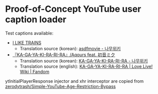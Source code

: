 # Proof-of-Concept YouTube user caption loader

Test captions available:

 - [I LIKE TRAINS](https://www.youtube.com/watch?v=hHkKJfcBXcw)
    - Translation source (korean): [asdfmovie - 나무위키](https://namu.wiki/w/asdfmovie#s-4.1)
 - [『KA-GA-YA-KI-RA-RI-RA』/Aqours feat. 初音ミク](https://www.youtube.com/watch?v=HnsDEV7us08)
    - Translation source (korean): [KA-GA-YA-KI-RA-RI-RA  - 나무위키](https://namu.wiki/w/KA-GA-YA-KI-RA-RI-RA)
    - Translation source (english): [KA-GA-YA-KI-RA-RI-RA | Love Live! Wiki | Fandom](https://love-live.fandom.com/wiki/KA-GA-YA-KI-RA-RI-RA)

ytInitialPlayerResponse injector and xhr interceptor are copied from [zerodytrash/Simple-YouTube-Age-Restriction-Bypass](https://github.com/zerodytrash/Simple-YouTube-Age-Restriction-Bypass/)
